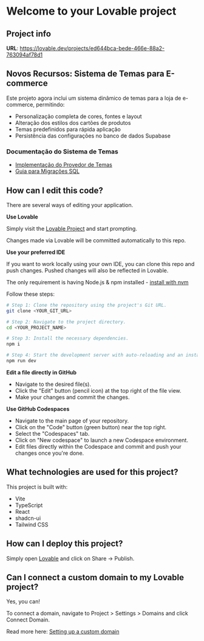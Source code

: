 # Welcome to your Lovable project

## Project info

**URL**: https://lovable.dev/projects/ed644bca-bede-466e-88a2-763094af78d1

## Novos Recursos: Sistema de Temas para E-commerce

Este projeto agora inclui um sistema dinâmico de temas para a loja de e-commerce, permitindo:

- Personalização completa de cores, fontes e layout
- Alteração dos estilos dos cartões de produtos
- Temas predefinidos para rápida aplicação
- Persistência das configurações no banco de dados Supabase

### Documentação do Sistema de Temas

- [Implementação do Provedor de Temas](./docs/guides/theme-provider-implementation.md)
- [Guia para Migrações SQL](./docs/guides/aplicar_migracao_ecommerce_settings.md)

## How can I edit this code?

There are several ways of editing your application.

**Use Lovable**

Simply visit the [Lovable Project](https://lovable.dev/projects/ed644bca-bede-466e-88a2-763094af78d1) and start prompting.

Changes made via Lovable will be committed automatically to this repo.

**Use your preferred IDE**

If you want to work locally using your own IDE, you can clone this repo and push changes. Pushed changes will also be reflected in Lovable.

The only requirement is having Node.js & npm installed - [install with nvm](https://github.com/nvm-sh/nvm#installing-and-updating)

Follow these steps:

```sh
# Step 1: Clone the repository using the project's Git URL.
git clone <YOUR_GIT_URL>

# Step 2: Navigate to the project directory.
cd <YOUR_PROJECT_NAME>

# Step 3: Install the necessary dependencies.
npm i

# Step 4: Start the development server with auto-reloading and an instant preview.
npm run dev
```

**Edit a file directly in GitHub**

- Navigate to the desired file(s).
- Click the "Edit" button (pencil icon) at the top right of the file view.
- Make your changes and commit the changes.

**Use GitHub Codespaces**

- Navigate to the main page of your repository.
- Click on the "Code" button (green button) near the top right.
- Select the "Codespaces" tab.
- Click on "New codespace" to launch a new Codespace environment.
- Edit files directly within the Codespace and commit and push your changes once you're done.

## What technologies are used for this project?

This project is built with:

- Vite
- TypeScript
- React
- shadcn-ui
- Tailwind CSS

## How can I deploy this project?

Simply open [Lovable](https://lovable.dev/projects/ed644bca-bede-466e-88a2-763094af78d1) and click on Share -> Publish.

## Can I connect a custom domain to my Lovable project?

Yes, you can!

To connect a domain, navigate to Project > Settings > Domains and click Connect Domain.

Read more here: [Setting up a custom domain](https://docs.lovable.dev/tips-tricks/custom-domain#step-by-step-guide)
